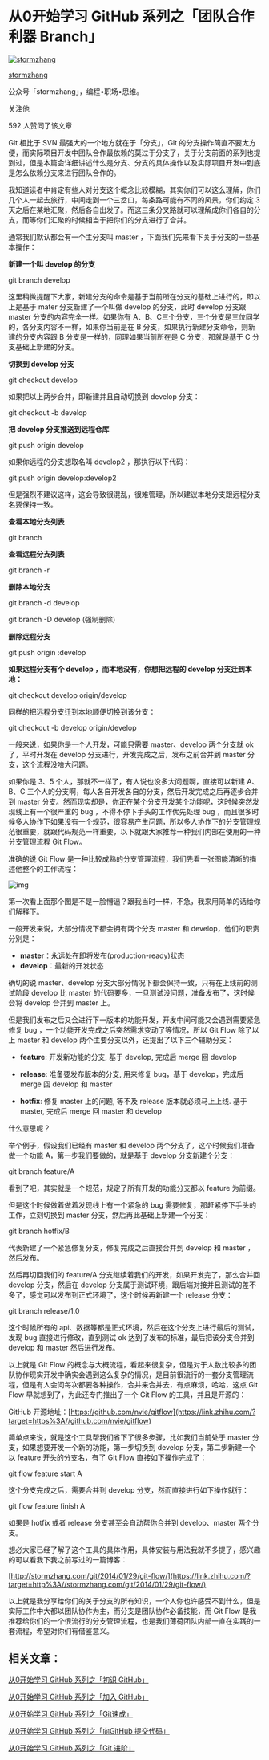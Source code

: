 # 从0开始学习 GitHub 系列之「团队合作利器 Branch」

[![stormzhang](https://pic1.zhimg.com/20d8a65bf7763048de4bb3491a0eb3eb_xs.jpg)](https://www.zhihu.com/people/stormzhang)

[stormzhang](https://www.zhihu.com/people/stormzhang)

公众号「stormzhang」，编程•职场•思维。

关注他

592 人赞同了该文章

Git 相比于 SVN 最强大的一个地方就在于「分支」，Git 的分支操作简直不要太方便，而实际项目开发中团队合作最依赖的莫过于分支了，关于分支前面的系列也提到过，但是本篇会详细讲述什么是分支、分支的具体操作以及实际项目开发中到底是怎么依赖分支来进行团队合作的。





我知道读者中肯定有些人对分支这个概念比较模糊，其实你们可以这么理解，你们几个人一起去旅行，中间走到一个三岔口，每条路可能有不同的风景，你们约定 3 天之后在某地汇聚，然后各自出发了。而这三条分叉路就可以理解成你们各自的分支，而等你们汇聚的时候相当于把你们的分支进行了合并。





通常我们默认都会有一个主分支叫 master ，下面我们先来看下关于分支的一些基本操作：



**新建一个叫 develop 的分支**



git branch develop



这里稍微提醒下大家，新建分支的命令是基于当前所在分支的基础上进行的，即以上是基于 mater 分支新建了一个叫做 develop 的分支，此时 develop 分支跟 master 分支的内容完全一样。如果你有 A、B、C三个分支，三个分支是三位同学的，各分支内容不一样，如果你当前是在 B 分支，如果执行新建分支命令，则新建的分支内容跟 B 分支是一样的，同理如果当前所在是 C 分支，那就是基于 C 分支基础上新建的分支。



**切换到 develop 分支**



git checkout develop



如果把以上两步合并，即新建并且自动切换到 develop 分支：



git checkout -b develop



**把 develop 分支推送到远程仓库**



git push origin develop



如果你远程的分支想取名叫 develop2 ，那执行以下代码：



git push origin develop:develop2



但是强烈不建议这样，这会导致很混乱，很难管理，所以建议本地分支跟远程分支名要保持一致。



**查看本地分支列表**



git branch



**查看远程分支列表**



git branch -r



**删除本地分支**



git branch -d develop



git branch -D develop (强制删除)



**删除远程分支**



git push origin :develop



**如果远程分支有个 develop ，而本地没有，你想把远程的 develop 分支迁到本地：**



git checkout develop origin/develop



同样的把远程分支迁到本地顺便切换到该分支：



git checkout -b develop origin/develop





一般来说，如果你是一个人开发，可能只需要 master、develop 两个分支就 ok 了，平时开发在 develop 分支进行，开发完成之后，发布之前合并到 master 分支，这个流程没啥大问题。



如果你是 3、5 个人，那就不一样了，有人说也没多大问题啊，直接可以新建 A、B、C 三个人的分支啊，每人各自开发各自的分支，然后开发完成之后再逐步合并到 master 分支。然而现实却是，你正在某个分支开发某个功能呢，这时候突然发现线上有一个很严重的 bug ，不得不停下手头的工作优先处理 bug ，而且很多时候多人协作下如果没有一个规范，很容易产生问题，所以多人协作下的分支管理规范很重要，就跟代码规范一样重要，以下就跟大家推荐一种我们内部在使用的一种分支管理流程 Git Flow。





准确的说 Git Flow 是一种比较成熟的分支管理流程，我们先看一张图能清晰的描述他整个的工作流程：



![img](https://pic4.zhimg.com/80/4bf7e68c49e29c353a01bd6b782a1be3_hd.png)



第一次看上面那个图是不是一脸懵逼？跟我当时一样，不急，我来用简单的话给你们解释下。



一般开发来说，大部分情况下都会拥有两个分支 master 和 develop，他们的职责分别是：



- **master**：永远处在即将发布(production-ready)状态
- **develop**：最新的开发状态



确切的说 master、develop 分支大部分情况下都会保持一致，只有在上线前的测试阶段 develop 比 master 的代码要多，一旦测试没问题，准备发布了，这时候会将 develop 合并到 master 上。



但是我们发布之后又会进行下一版本的功能开发，开发中间可能又会遇到需要紧急修复 bug ，一个功能开发完成之后突然需求变动了等情况，所以 Git Flow 除了以上 master 和 develop 两个主要分支以外，还提出了以下三个辅助分支：



- **feature**: 开发新功能的分支, 基于 develop, 完成后 merge 回 develop



- **release**: 准备要发布版本的分支, 用来修复 bug，基于 develop，完成后 merge 回 develop 和 master



- **hotfix**: 修复 master 上的问题, 等不及 release 版本就必须马上上线. 基于 master, 完成后 merge 回 master 和 develop



什么意思呢？



举个例子，假设我们已经有 master 和 develop 两个分支了，这个时候我们准备做一个功能 A，第一步我们要做的，就是基于 develop 分支新建个分支：



git branch feature/A



看到了吧，其实就是一个规范，规定了所有开发的功能分支都以 feature 为前缀。



但是这个时候做着做着发现线上有一个紧急的 bug 需要修复，那赶紧停下手头的工作，立刻切换到 master 分支，然后再此基础上新建一个分支：



git branch hotfix/B



代表新建了一个紧急修复分支，修复完成之后直接合并到 develop 和 master ，然后发布。



然后再切回我们的 feature/A 分支继续着我们的开发，如果开发完了，那么合并回 develop 分支，然后在 develop 分支属于测试环境，跟后端对接并且测试的差不多了，感觉可以发布到正式环境了，这个时候再新建一个 release 分支：



git branch release/1.0



这个时候所有的 api、数据等都是正式环境，然后在这个分支上进行最后的测试，发现 bug 直接进行修改，直到测试 ok 达到了发布的标准，最后把该分支合并到 develop 和 master 然后进行发布。



以上就是 Git Flow 的概念与大概流程，看起来很复杂，但是对于人数比较多的团队协作现实开发中确实会遇到这么复杂的情况，是目前很流行的一套分支管理流程，但是有人会问每次都要各种操作，合并来合并去，有点麻烦，哈哈，这点 Git Flow 早就想到了，为此还专门推出了一个 Git Flow 的工具，并且是开源的：



GitHub 开源地址：[https://github.com/nvie/gitflow](https://link.zhihu.com/?target=https%3A//github.com/nvie/gitflow)



简单点来说，就是这个工具帮我们省下了很多步骤，比如我们当前处于 master 分支，如果想要开发一个新的功能，第一步切换到 develop 分支，第二步新建一个以 feature 开头的分支名，有了 Git Flow 直接如下操作完成了：



git flow feature start A



这个分支完成之后，需要合并到 develop 分支，然而直接进行如下操作就行：



git flow feature finish A



如果是 hotfix 或者 release 分支甚至会自动帮你合并到 develop、master 两个分支。



想必大家已经了解了这个工具的具体作用，具体安装与用法我就不多提了，感兴趣的可以看我下我之前写过的一篇博客：



[http://stormzhang.com/git/2014/01/29/git-flow/](https://link.zhihu.com/?target=http%3A//stormzhang.com/git/2014/01/29/git-flow/)





以上就是我分享给你们的关于分支的所有知识，一个人你也许感受不到什么，但是实际工作中大都以团队协作为主，而分支是团队协作必备技能，而 Git Flow 是我推荐给你们的一个很流行的分支管理流程，也是我们薄荷团队内部一直在实践的一套流程，希望对你们有借鉴意义。





## 相关文章：

[从0开始学习 GitHub 系列之「初识 GitHub」](https://link.zhihu.com/?target=http%3A//mp.weixin.qq.com/s%3F__biz%3DMzA4NTQwNDcyMA%3D%3D%26mid%3D2650661735%26idx%3D1%26sn%3D9aceac07d272e9202d1b5294f857a5ff%26scene%3D21%23wechat_redirect)

[从0开始学习 GitHub 系列之「加入 GitHub」](https://link.zhihu.com/?target=http%3A//mp.weixin.qq.com/s%3F__biz%3DMzA4NTQwNDcyMA%3D%3D%26mid%3D2650661762%26idx%3D1%26sn%3D8282241cf7414030f4e1d315a173beb1%26scene%3D21%23wechat_redirect)

[从0开始学习 GitHub 系列之「Git速成」](https://link.zhihu.com/?target=http%3A//mp.weixin.qq.com/s%3F__biz%3DMzA4NTQwNDcyMA%3D%3D%26mid%3D2650661788%26idx%3D1%26sn%3Db7c54f9b13f4e30fe151905f11c02800%26scene%3D21%23wechat_redirect)

[从0开始学习 GitHub 系列之「向GitHub 提交代码」](https://link.zhihu.com/?target=http%3A//mp.weixin.qq.com/s%3F__biz%3DMzA4NTQwNDcyMA%3D%3D%26mid%3D2650661821%26idx%3D1%26sn%3Dc6116ed82bff2d083bb152fbd8cbc38d%26scene%3D21%23wechat_redirect)

[从0开始学习 GitHub 系列之「Git 进阶」](https://link.zhihu.com/?target=http%3A//mp.weixin.qq.com/s%3F__biz%3DMzA4NTQwNDcyMA%3D%3D%26mid%3D2650661929%26idx%3D1%26sn%3D69e00516a30723c5a20af3c7a84173a4%26scene%3D21%23wechat_redirect)